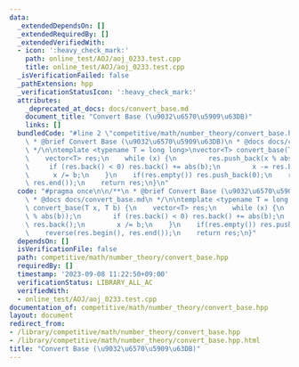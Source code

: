 ```yaml
---
data:
  _extendedDependsOn: []
  _extendedRequiredBy: []
  _extendedVerifiedWith:
  - icon: ':heavy_check_mark:'
    path: online_test/AOJ/aoj_0233.test.cpp
    title: online_test/AOJ/aoj_0233.test.cpp
  _isVerificationFailed: false
  _pathExtension: hpp
  _verificationStatusIcon: ':heavy_check_mark:'
  attributes:
    _deprecated_at_docs: docs/convert_base.md
    document_title: "Convert Base (\u9032\u6570\u5909\u63DB)"
    links: []
  bundledCode: "#line 2 \"competitive/math/number_theory/convert_base.hpp\"\n\n/**\n\
    \ * @brief Convert Base (\u9032\u6570\u5909\u63DB)\n * @docs docs/convert_base.md\n\
    \ */\n\ntemplate <typename T = long long>\nvector<T> convert_base(T x, T b) {\n\
    \    vector<T> res;\n    while (x) {\n        res.push_back(x % abs(b));\n   \
    \     if (res.back() < 0) res.back() += abs(b);\n        x -= res.back();\n  \
    \      x /= b;\n    }\n    if(res.empty()) res.push_back(0);\n    reverse(res.begin(),\
    \ res.end());\n    return res;\n}\n"
  code: "#pragma once\n\n/**\n * @brief Convert Base (\u9032\u6570\u5909\u63DB)\n\
    \ * @docs docs/convert_base.md\n */\n\ntemplate <typename T = long long>\nvector<T>\
    \ convert_base(T x, T b) {\n    vector<T> res;\n    while (x) {\n        res.push_back(x\
    \ % abs(b));\n        if (res.back() < 0) res.back() += abs(b);\n        x -=\
    \ res.back();\n        x /= b;\n    }\n    if(res.empty()) res.push_back(0);\n\
    \    reverse(res.begin(), res.end());\n    return res;\n}"
  dependsOn: []
  isVerificationFile: false
  path: competitive/math/number_theory/convert_base.hpp
  requiredBy: []
  timestamp: '2023-09-08 11:22:50+09:00'
  verificationStatus: LIBRARY_ALL_AC
  verifiedWith:
  - online_test/AOJ/aoj_0233.test.cpp
documentation_of: competitive/math/number_theory/convert_base.hpp
layout: document
redirect_from:
- /library/competitive/math/number_theory/convert_base.hpp
- /library/competitive/math/number_theory/convert_base.hpp.html
title: "Convert Base (\u9032\u6570\u5909\u63DB)"
---
```

